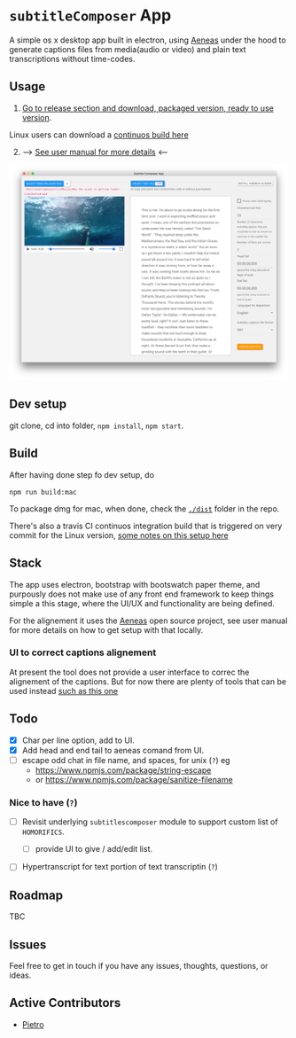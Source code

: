 # `subtitleComposer` App 

A simple os x desktop app built in electron, using [Aeneas][aeneas] under the hood to generate captions files from media(audio or video) and plain text transcriptions without time-codes.

##  Usage

1. [Go to release section and download, packaged version, ready to use version](https://github.com/pietrop/subtitlesComposer-app/releases). 

 
Linux users can download a [continuos build here](https://github.com/pietrop/subtitlesComposer-app/releases/tag/continuous)

2. --> [See user manual for more details](https://pietropassarelli.gitbooks.io/subtitlecomposer-app/content/) <--

![Video + text screenshot](screenshots/video+text+.png)

## Dev setup 

git clone, cd into folder, `npm install`, `npm start`.

## Build

After having done step fo dev setup, do 

```
npm run build:mac
```

To package dmg for mac, when done, check the [`./dist`](`./dist`) folder in the repo. 

There's also a travis CI continuos integration build that is triggered on very commit for the Linux version, [some notes on this setup here](http://pietropassarelli.com/electron-github-travis-ci.html)

## Stack 

The app uses electron, bootstrap with bootswatch paper theme, and purpously does not make use of any front end framework to keep things simple a this stage, where the UI/UX and functionality are being defined.

For the alignement it uses the [Aeneas][aeneas] open source project, see user manual for more details on how to get setup with that locally.


### UI to correct captions alignement 
At present the tool does not provide a user interface to correc the alignement of the captions. But for now there are plenty of tools that can be used instead [such as this one](http://www.closedcaptioncreator.com/)

## Todo 

- [X] Char per line option, add to UI.
- [X] Add head and end tail to aeneas comand from UI.
- [ ] escape odd chat in file name, and spaces, for unix (`?`) eg
	- https://www.npmjs.com/package/string-escape
	- or https://www.npmjs.com/package/sanitize-filename


### Nice to have (`?`)
- [ ] Revisit underlying `subtitlescomposer` module to support custom list of `HOMORIFICS`.
	- [ ] provide UI to give / add/edit list.

- [ ] Hypertranscript for text portion of text transcriptin (`?`)


## Roadmap

TBC

## Issues
Feel free to get in touch if you have any issues, thoughts, questions, or ideas.

## Active Contributors 

- [Pietro](http://twitter.com/pietropassarell)




<!-- Initial requirements gathering and specification while at textAV with Joseph Polizzotto, Gideo, Marshal, and Jane -->


[aeneas]: https://github.com/readbeyond/aeneas
